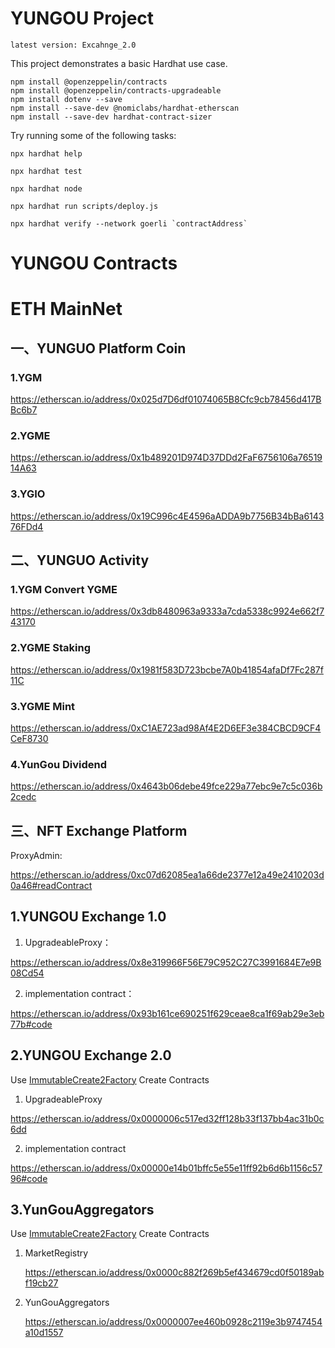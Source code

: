 # YUNGOU Project

`latest version: Excahnge_2.0`

This project demonstrates a basic Hardhat use case.

```
npm install @openzeppelin/contracts
npm install @openzeppelin/contracts-upgradeable
npm install dotenv --save
npm install --save-dev @nomiclabs/hardhat-etherscan
npm install --save-dev hardhat-contract-sizer
```

Try running some of the following tasks:

```shell
npx hardhat help

npx hardhat test

npx hardhat node

npx hardhat run scripts/deploy.js

npx hardhat verify --network goerli `contractAddress`
```

# YUNGOU Contracts

# ETH MainNet

## 一、YUNGUO Platform Coin

### 1.YGM

https://etherscan.io/address/0x025d7D6df01074065B8Cfc9cb78456d417BBc6b7

### 2.YGME

https://etherscan.io/address/0x1b489201D974D37DDd2FaF6756106a7651914A63

### 3.YGIO

https://etherscan.io/address/0x19C996c4E4596aADDA9b7756B34bBa614376FDd4

## 二、YUNGUO Activity

### 1.YGM Convert YGME

https://etherscan.io/address/0x3db8480963a9333a7cda5338c9924e662f743170

### 2.YGME Staking

https://etherscan.io/address/0x1981f583D723bcbe7A0b41854afaDf7Fc287f11C

### 3.YGME Mint

https://etherscan.io/address/0xC1AE723ad98Af4E2D6EF3e384CBCD9CF4CeF8730

### 4.YunGou Dividend

https://etherscan.io/address/0x4643b06debe49fce229a77ebc9e7c5c036b2cedc

## 三、NFT Exchange Platform

ProxyAdmin:

https://etherscan.io/address/0xc07d62085ea1a66de2377e12a49e2410203d0a46#readContract

## 1.YUNGOU Exchange 1.0

1. UpgradeableProxy：

https://etherscan.io/address/0x8e319966F56E79C952C27C3991684E7e9B08Cd54

2. implementation contract：

https://etherscan.io/address/0x93b161ce690251f629ceae8ca1f69ab29e3eb77b#code

## 2.YUNGOU Exchange 2.0

Use [ImmutableCreate2Factory](https://etherscan.io/address/0x0000000000ffe8b47b3e2130213b802212439497#writeContract) Create Contracts

1. UpgradeableProxy

https://etherscan.io/address/0x0000006c517ed32ff128b33f137bb4ac31b0c6dd

2. implementation contract

https://etherscan.io/address/0x00000e14b01bffc5e55e11ff92b6d6b1156c5796#code

## 3.YunGouAggregators

Use [ImmutableCreate2Factory](https://etherscan.io/address/0x0000000000ffe8b47b3e2130213b802212439497#writeContract) Create Contracts

1. MarketRegistry

   https://etherscan.io/address/0x0000c882f269b5ef434679cd0f50189abf19cb27

2. YunGouAggregators

   https://etherscan.io/address/0x0000007ee460b0928c2119e3b9747454a10d1557
